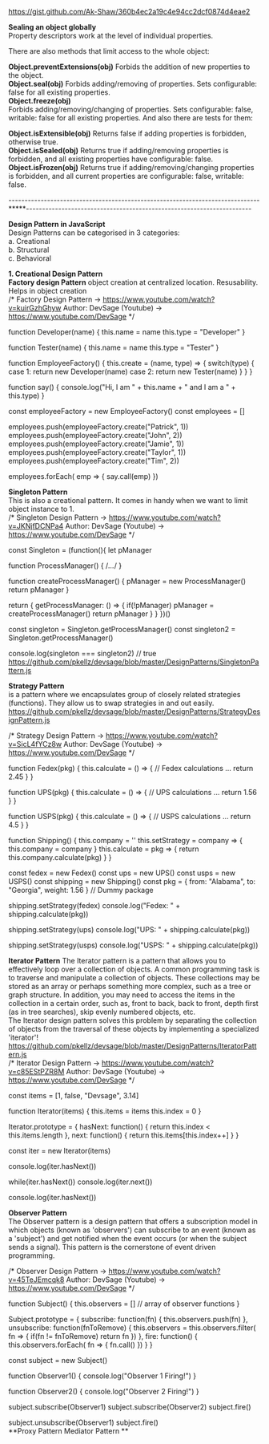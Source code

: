 https://gist.github.com/Ak-Shaw/360b4ec2a19c4e94cc2dcf0874d4eae2

**Sealing an object globally**<br />
Property descriptors work at the level of individual properties.

There are also methods that limit access to the whole object:<br />

**Object.preventExtensions(obj)**
Forbids the addition of new properties to the object.<br />
**Object.seal(obj)**
Forbids adding/removing of properties. Sets configurable: false for all existing properties.<br />
**Object.freeze(obj)**<br />
Forbids adding/removing/changing of properties. Sets configurable: false, writable: false for all existing properties.
And also there are tests for them:<br />

**Object.isExtensible(obj)**
Returns false if adding properties is forbidden, otherwise true.<br />
**Object.isSealed(obj)**
Returns true if adding/removing properties is forbidden, and all existing properties have configurable: false.<br />
**Object.isFrozen(obj)**
Returns true if adding/removing/changing properties is forbidden, and all current properties are configurable: false, writable: false.

------------------------------------------------------------------------------*****----------------------------------------------------------------------

**Design Pattern in JavaScript**<br />
Design Patterns can be categorised in 3 categories: <br />
a. Creational <br />
b. Structural <br />
c. Behavioral <br />

**1. Creational Design Pattern**<br />
**Factory design Pattern**
object creation at centralized location. Resusability. Helps in object creation <br />
/*
    Factory Design Pattern -> https://www.youtube.com/watch?v=kuirGzhGhyw
    Author: DevSage (Youtube) -> https://www.youtube.com/DevSage
*/

function Developer(name)
{
  this.name = name
  this.type = "Developer"
}

function Tester(name)
{
  this.name = name
  this.type = "Tester"
}

function EmployeeFactory()
{
  this.create = (name, type) => {
    switch(type)
    {
      case 1:
        return new Developer(name)
      case 2:
        return new Tester(name)
    }
  }
}

function say()
{
  console.log("Hi, I am " + this.name + " and I am a " + this.type)
}

const employeeFactory = new EmployeeFactory()
const employees = []

employees.push(employeeFactory.create("Patrick", 1))
employees.push(employeeFactory.create("John", 2))
employees.push(employeeFactory.create("Jamie", 1))
employees.push(employeeFactory.create("Taylor", 1))
employees.push(employeeFactory.create("Tim", 2))

employees.forEach( emp => {
  say.call(emp)
})

**Singleton Pattern** <br />
This is also a creational pattern. It comes in handy when we want to limit object instance to 1. <br />
/*
    Singleton Design Pattern -> https://www.youtube.com/watch?v=JKNjfDCNPa4
    Author: DevSage (Youtube) -> https://www.youtube.com/DevSage
*/

const Singleton = (function(){
  let pManager

  function ProcessManager() { /*...*/ }

  function createProcessManager()
  {
    pManager = new ProcessManager()
    return pManager
  }

  return {
      getProcessManager: () =>
      {
        if(!pManager)
          pManager = createProcessManager()
        return pManager
      }
  }
})()

const singleton = Singleton.getProcessManager()
const singleton2 = Singleton.getProcessManager()

console.log(singleton === singleton2) // true
https://github.com/pkellz/devsage/blob/master/DesignPatterns/SingletonPattern.js


**Strategy Pattern** <br />
is a pattern where we encapsulates group of closely related strategies (functions). They allow us to swap strategies in and out easily. <br />
https://github.com/pkellz/devsage/blob/master/DesignPatterns/StrategyDesignPattern.js <br />

/*
    Strategy Design Pattern -> https://www.youtube.com/watch?v=SicL4fYCz8w
    Author: DevSage (Youtube) -> https://www.youtube.com/DevSage
*/

function Fedex(pkg)
{
  this.calculate = () =>
  {
    // Fedex calculations ...
    return 2.45
  }
}

function UPS(pkg)
{
  this.calculate = () =>
  {
    // UPS calculations ...
    return 1.56
  }
}

function USPS(pkg)
{
  this.calculate = () =>
  {
    // USPS calculations ...
    return 4.5
  }
}

function Shipping()
{
  this.company = ''
  this.setStrategy = company =>
  {
    this.company = company
  }
  this.calculate = pkg => {
    return this.company.calculate(pkg)
  }
}

const fedex = new Fedex()
const ups = new UPS()
const usps = new USPS()
const shipping = new Shipping()
const pkg = { from: "Alabama", to: "Georgia", weight: 1.56 } // Dummy package

shipping.setStrategy(fedex)
console.log("Fedex: " + shipping.calculate(pkg))

shipping.setStrategy(ups)
console.log("UPS: " + shipping.calculate(pkg))

shipping.setStrategy(usps)
console.log("USPS: " + shipping.calculate(pkg))
<br />

**Iterator Pattern**
The Iterator pattern is a pattern that allows you to effectively loop over a collection of objects. A common programming task is to traverse and manipulate a collection of objects. These collections may be stored as an array or perhaps something more complex, such as a tree or graph structure. In addition, you may need to access the items in the collection in a certain order, such as, front to back, back to front, depth first (as in tree searches), skip evenly numbered objects, etc.
<br />
The Iterator design pattern solves this problem by separating the collection of objects from the traversal of these objects by implementing a specialized 'iterator'! <br /> 
https://github.com/pkellz/devsage/blob/master/DesignPatterns/IteratorPattern.js <br />
/*
    Iterator Design Pattern -> https://www.youtube.com/watch?v=c85EStPZR8M
    Author: DevSage (Youtube) -> https://www.youtube.com/DevSage
*/

const items = [1, false, "Devsage", 3.14]

function Iterator(items)
{
  this.items = items
  this.index = 0
}

Iterator.prototype = {
  hasNext: function()
  {
    return this.index < this.items.length
  },
  next: function()
  {
    return this.items[this.index++]
  }
}

const iter = new Iterator(items)

console.log(iter.hasNext())

while(iter.hasNext())
  console.log(iter.next())

console.log(iter.hasNext())
<br />

**Observer Pattern**<br />
The Observer pattern is a design pattern that offers a subscription model in which objects (known as 'observers') can subscribe to an event (known as a 'subject') and get notified when the event occurs (or when the subject sends a signal). This pattern is the cornerstone of event driven programming.
<br />

/*
    Observer Design Pattern -> https://www.youtube.com/watch?v=45TeJEmcqk8
    Author: DevSage (Youtube) -> https://www.youtube.com/DevSage
*/

function Subject()
{
  this.observers = [] // array of observer functions
}

Subject.prototype = {
  subscribe: function(fn)
  {
    this.observers.push(fn)
  },
  unsubscribe: function(fnToRemove)
  {
    this.observers = this.observers.filter( fn => {
      if(fn != fnToRemove)
        return fn
    })
  },
  fire: function()
  {
    this.observers.forEach( fn => {
      fn.call()
    })
  }
}

const subject = new Subject()

function Observer1()
{
  console.log("Observer 1 Firing!")
}

function Observer2()
{
  console.log("Observer 2 Firing!")
}

subject.subscribe(Observer1)
subject.subscribe(Observer2)
subject.fire() 

subject.unsubscribe(Observer1)
subject.fire()
<br />
**Proxy Pattern
Mediator Pattern **




